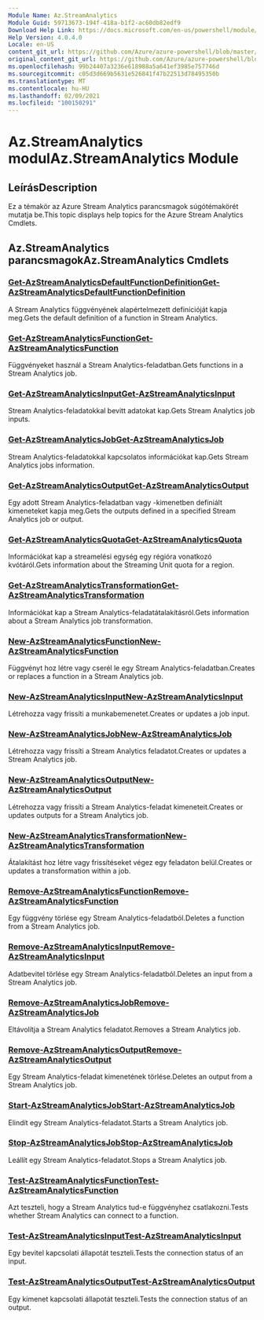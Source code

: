```yaml
---
Module Name: Az.StreamAnalytics
Module Guid: 59713673-194f-418a-b1f2-ac60db82edf9
Download Help Link: https://docs.microsoft.com/en-us/powershell/module/az.streamanalytics
Help Version: 4.0.4.0
Locale: en-US
content_git_url: https://github.com/Azure/azure-powershell/blob/master/src/StreamAnalytics/StreamAnalytics/help/Az.StreamAnalytics.md
original_content_git_url: https://github.com/Azure/azure-powershell/blob/master/src/StreamAnalytics/StreamAnalytics/help/Az.StreamAnalytics.md
ms.openlocfilehash: 99b24407a3236e618988a5a641ef3985e757746d
ms.sourcegitcommit: c05d3d669b5631e526841f47b22513d78495350b
ms.translationtype: MT
ms.contentlocale: hu-HU
ms.lasthandoff: 02/09/2021
ms.locfileid: "100150291"
---
```

# <span data-ttu-id="da2d3-101">Az.StreamAnalytics modul</span><span class="sxs-lookup"><span data-stu-id="da2d3-101">Az.StreamAnalytics Module</span></span>
## <span data-ttu-id="da2d3-102">Leírás</span><span class="sxs-lookup"><span data-stu-id="da2d3-102">Description</span></span>
<span data-ttu-id="da2d3-103">Ez a témakör az Azure Stream Analytics parancsmagok súgótémakörét mutatja be.</span><span class="sxs-lookup"><span data-stu-id="da2d3-103">This topic displays help topics for the Azure Stream Analytics Cmdlets.</span></span>

## <span data-ttu-id="da2d3-104">Az.StreamAnalytics parancsmagok</span><span class="sxs-lookup"><span data-stu-id="da2d3-104">Az.StreamAnalytics Cmdlets</span></span>
### [<span data-ttu-id="da2d3-105">Get-AzStreamAnalyticsDefaultFunctionDefinition</span><span class="sxs-lookup"><span data-stu-id="da2d3-105">Get-AzStreamAnalyticsDefaultFunctionDefinition</span></span>](Get-AzStreamAnalyticsDefaultFunctionDefinition.md)
<span data-ttu-id="da2d3-106">A Stream Analytics függvényének alapértelmezett definícióját kapja meg.</span><span class="sxs-lookup"><span data-stu-id="da2d3-106">Gets the default definition of a function in Stream Analytics.</span></span>

### [<span data-ttu-id="da2d3-107">Get-AzStreamAnalyticsFunction</span><span class="sxs-lookup"><span data-stu-id="da2d3-107">Get-AzStreamAnalyticsFunction</span></span>](Get-AzStreamAnalyticsFunction.md)
<span data-ttu-id="da2d3-108">Függvényeket használ a Stream Analytics-feladatban.</span><span class="sxs-lookup"><span data-stu-id="da2d3-108">Gets functions in a Stream Analytics job.</span></span>

### [<span data-ttu-id="da2d3-109">Get-AzStreamAnalyticsInput</span><span class="sxs-lookup"><span data-stu-id="da2d3-109">Get-AzStreamAnalyticsInput</span></span>](Get-AzStreamAnalyticsInput.md)
<span data-ttu-id="da2d3-110">Stream Analytics-feladatokkal bevitt adatokat kap.</span><span class="sxs-lookup"><span data-stu-id="da2d3-110">Gets Stream Analytics job inputs.</span></span>

### [<span data-ttu-id="da2d3-111">Get-AzStreamAnalyticsJob</span><span class="sxs-lookup"><span data-stu-id="da2d3-111">Get-AzStreamAnalyticsJob</span></span>](Get-AzStreamAnalyticsJob.md)
<span data-ttu-id="da2d3-112">Stream Analytics-feladatokkal kapcsolatos információkat kap.</span><span class="sxs-lookup"><span data-stu-id="da2d3-112">Gets Stream Analytics jobs information.</span></span>

### [<span data-ttu-id="da2d3-113">Get-AzStreamAnalyticsOutput</span><span class="sxs-lookup"><span data-stu-id="da2d3-113">Get-AzStreamAnalyticsOutput</span></span>](Get-AzStreamAnalyticsOutput.md)
<span data-ttu-id="da2d3-114">Egy adott Stream Analytics-feladatban vagy -kimenetben definiált kimeneteket kapja meg.</span><span class="sxs-lookup"><span data-stu-id="da2d3-114">Gets the outputs defined in a specified Stream Analytics job or output.</span></span>

### [<span data-ttu-id="da2d3-115">Get-AzStreamAnalyticsQuota</span><span class="sxs-lookup"><span data-stu-id="da2d3-115">Get-AzStreamAnalyticsQuota</span></span>](Get-AzStreamAnalyticsQuota.md)
<span data-ttu-id="da2d3-116">Információkat kap a streamelési egység egy régióra vonatkozó kvótáról.</span><span class="sxs-lookup"><span data-stu-id="da2d3-116">Gets information about the Streaming Unit quota for a region.</span></span>

### [<span data-ttu-id="da2d3-117">Get-AzStreamAnalyticsTransformation</span><span class="sxs-lookup"><span data-stu-id="da2d3-117">Get-AzStreamAnalyticsTransformation</span></span>](Get-AzStreamAnalyticsTransformation.md)
<span data-ttu-id="da2d3-118">Információkat kap a Stream Analytics-feladatátalakításról.</span><span class="sxs-lookup"><span data-stu-id="da2d3-118">Gets information about a Stream Analytics job transformation.</span></span>

### [<span data-ttu-id="da2d3-119">New-AzStreamAnalyticsFunction</span><span class="sxs-lookup"><span data-stu-id="da2d3-119">New-AzStreamAnalyticsFunction</span></span>](New-AzStreamAnalyticsFunction.md)
<span data-ttu-id="da2d3-120">Függvényt hoz létre vagy cserél le egy Stream Analytics-feladatban.</span><span class="sxs-lookup"><span data-stu-id="da2d3-120">Creates or replaces a function in a Stream Analytics job.</span></span>

### [<span data-ttu-id="da2d3-121">New-AzStreamAnalyticsInput</span><span class="sxs-lookup"><span data-stu-id="da2d3-121">New-AzStreamAnalyticsInput</span></span>](New-AzStreamAnalyticsInput.md)
<span data-ttu-id="da2d3-122">Létrehozza vagy frissíti a munkabemenetet.</span><span class="sxs-lookup"><span data-stu-id="da2d3-122">Creates or updates a job input.</span></span>

### [<span data-ttu-id="da2d3-123">New-AzStreamAnalyticsJob</span><span class="sxs-lookup"><span data-stu-id="da2d3-123">New-AzStreamAnalyticsJob</span></span>](New-AzStreamAnalyticsJob.md)
<span data-ttu-id="da2d3-124">Létrehozza vagy frissíti a Stream Analytics feladatot.</span><span class="sxs-lookup"><span data-stu-id="da2d3-124">Creates or updates a Stream Analytics job.</span></span>

### [<span data-ttu-id="da2d3-125">New-AzStreamAnalyticsOutput</span><span class="sxs-lookup"><span data-stu-id="da2d3-125">New-AzStreamAnalyticsOutput</span></span>](New-AzStreamAnalyticsOutput.md)
<span data-ttu-id="da2d3-126">Létrehozza vagy frissíti a Stream Analytics-feladat kimeneteit.</span><span class="sxs-lookup"><span data-stu-id="da2d3-126">Creates or updates outputs for a Stream Analytics job.</span></span>

### [<span data-ttu-id="da2d3-127">New-AzStreamAnalyticsTransformation</span><span class="sxs-lookup"><span data-stu-id="da2d3-127">New-AzStreamAnalyticsTransformation</span></span>](New-AzStreamAnalyticsTransformation.md)
<span data-ttu-id="da2d3-128">Átalakítást hoz létre vagy frissítéseket végez egy feladaton belül.</span><span class="sxs-lookup"><span data-stu-id="da2d3-128">Creates or updates a transformation within a job.</span></span>

### [<span data-ttu-id="da2d3-129">Remove-AzStreamAnalyticsFunction</span><span class="sxs-lookup"><span data-stu-id="da2d3-129">Remove-AzStreamAnalyticsFunction</span></span>](Remove-AzStreamAnalyticsFunction.md)
<span data-ttu-id="da2d3-130">Egy függvény törlése egy Stream Analytics-feladatból.</span><span class="sxs-lookup"><span data-stu-id="da2d3-130">Deletes a function from a Stream Analytics job.</span></span>

### [<span data-ttu-id="da2d3-131">Remove-AzStreamAnalyticsInput</span><span class="sxs-lookup"><span data-stu-id="da2d3-131">Remove-AzStreamAnalyticsInput</span></span>](Remove-AzStreamAnalyticsInput.md)
<span data-ttu-id="da2d3-132">Adatbevitel törlése egy Stream Analytics-feladatból.</span><span class="sxs-lookup"><span data-stu-id="da2d3-132">Deletes an input from a Stream Analytics job.</span></span>

### [<span data-ttu-id="da2d3-133">Remove-AzStreamAnalyticsJob</span><span class="sxs-lookup"><span data-stu-id="da2d3-133">Remove-AzStreamAnalyticsJob</span></span>](Remove-AzStreamAnalyticsJob.md)
<span data-ttu-id="da2d3-134">Eltávolítja a Stream Analytics feladatot.</span><span class="sxs-lookup"><span data-stu-id="da2d3-134">Removes a Stream Analytics job.</span></span>

### [<span data-ttu-id="da2d3-135">Remove-AzStreamAnalyticsOutput</span><span class="sxs-lookup"><span data-stu-id="da2d3-135">Remove-AzStreamAnalyticsOutput</span></span>](Remove-AzStreamAnalyticsOutput.md)
<span data-ttu-id="da2d3-136">Egy Stream Analytics-feladat kimenetének törlése.</span><span class="sxs-lookup"><span data-stu-id="da2d3-136">Deletes an output from a Stream Analytics job.</span></span>

### [<span data-ttu-id="da2d3-137">Start-AzStreamAnalyticsJob</span><span class="sxs-lookup"><span data-stu-id="da2d3-137">Start-AzStreamAnalyticsJob</span></span>](Start-AzStreamAnalyticsJob.md)
<span data-ttu-id="da2d3-138">Elindít egy Stream Analytics-feladatot.</span><span class="sxs-lookup"><span data-stu-id="da2d3-138">Starts a Stream Analytics job.</span></span>

### [<span data-ttu-id="da2d3-139">Stop-AzStreamAnalyticsJob</span><span class="sxs-lookup"><span data-stu-id="da2d3-139">Stop-AzStreamAnalyticsJob</span></span>](Stop-AzStreamAnalyticsJob.md)
<span data-ttu-id="da2d3-140">Leállít egy Stream Analytics-feladatot.</span><span class="sxs-lookup"><span data-stu-id="da2d3-140">Stops a Stream Analytics job.</span></span>

### [<span data-ttu-id="da2d3-141">Test-AzStreamAnalyticsFunction</span><span class="sxs-lookup"><span data-stu-id="da2d3-141">Test-AzStreamAnalyticsFunction</span></span>](Test-AzStreamAnalyticsFunction.md)
<span data-ttu-id="da2d3-142">Azt teszteli, hogy a Stream Analytics tud-e függvényhez csatlakozni.</span><span class="sxs-lookup"><span data-stu-id="da2d3-142">Tests whether Stream Analytics can connect to a function.</span></span>

### [<span data-ttu-id="da2d3-143">Test-AzStreamAnalyticsInput</span><span class="sxs-lookup"><span data-stu-id="da2d3-143">Test-AzStreamAnalyticsInput</span></span>](Test-AzStreamAnalyticsInput.md)
<span data-ttu-id="da2d3-144">Egy bevitel kapcsolati állapotát teszteli.</span><span class="sxs-lookup"><span data-stu-id="da2d3-144">Tests the connection status of an input.</span></span>

### [<span data-ttu-id="da2d3-145">Test-AzStreamAnalyticsOutput</span><span class="sxs-lookup"><span data-stu-id="da2d3-145">Test-AzStreamAnalyticsOutput</span></span>](Test-AzStreamAnalyticsOutput.md)
<span data-ttu-id="da2d3-146">Egy kimenet kapcsolati állapotát teszteli.</span><span class="sxs-lookup"><span data-stu-id="da2d3-146">Tests the connection status of an output.</span></span>

